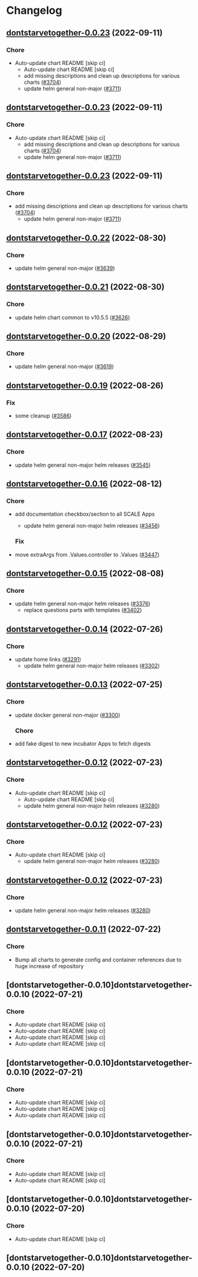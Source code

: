 # Changelog



## [dontstarvetogether-0.0.23](https://github.com/truecharts/charts/compare/dontstarvetogether-0.0.22...dontstarvetogether-0.0.23) (2022-09-11)

### Chore

- Auto-update chart README [skip ci]
  - Auto-update chart README [skip ci]
  - add missing descriptions and clean up descriptions for various charts ([#3704](https://github.com/truecharts/charts/issues/3704))
  - update helm general non-major ([#3711](https://github.com/truecharts/charts/issues/3711))




## [dontstarvetogether-0.0.23](https://github.com/truecharts/charts/compare/dontstarvetogether-0.0.22...dontstarvetogether-0.0.23) (2022-09-11)

### Chore

- Auto-update chart README [skip ci]
  - add missing descriptions and clean up descriptions for various charts ([#3704](https://github.com/truecharts/charts/issues/3704))
  - update helm general non-major ([#3711](https://github.com/truecharts/charts/issues/3711))




## [dontstarvetogether-0.0.23](https://github.com/truecharts/charts/compare/dontstarvetogether-0.0.22...dontstarvetogether-0.0.23) (2022-09-11)

### Chore

- add missing descriptions and clean up descriptions for various charts ([#3704](https://github.com/truecharts/charts/issues/3704))
  - update helm general non-major ([#3711](https://github.com/truecharts/charts/issues/3711))




## [dontstarvetogether-0.0.22](https://github.com/truecharts/charts/compare/dontstarvetogether-0.0.21...dontstarvetogether-0.0.22) (2022-08-30)

### Chore

- update helm general non-major ([#3639](https://github.com/truecharts/charts/issues/3639))




## [dontstarvetogether-0.0.21](https://github.com/truecharts/charts/compare/dontstarvetogether-0.0.20...dontstarvetogether-0.0.21) (2022-08-30)

### Chore

- update helm chart common to v10.5.5 ([#3626](https://github.com/truecharts/charts/issues/3626))




## [dontstarvetogether-0.0.20](https://github.com/truecharts/charts/compare/dontstarvetogether-0.0.19...dontstarvetogether-0.0.20) (2022-08-29)

### Chore

- update helm general non-major ([#3619](https://github.com/truecharts/charts/issues/3619))




## [dontstarvetogether-0.0.19](https://github.com/truecharts/charts/compare/dontstarvetogether-0.0.17...dontstarvetogether-0.0.19) (2022-08-26)

### Fix

- some cleanup ([#3586](https://github.com/truecharts/charts/issues/3586))




## [dontstarvetogether-0.0.17](https://github.com/truecharts/charts/compare/dontstarvetogether-0.0.16...dontstarvetogether-0.0.17) (2022-08-23)

### Chore

- update helm general non-major helm releases ([#3545](https://github.com/truecharts/charts/issues/3545))




## [dontstarvetogether-0.0.16](https://github.com/truecharts/charts/compare/dontstarvetogether-0.0.15...dontstarvetogether-0.0.16) (2022-08-12)

### Chore

- add documentation checkbox/section to all SCALE Apps
  - update helm general non-major helm releases ([#3456](https://github.com/truecharts/charts/issues/3456))

  ### Fix

- move extraArgs from .Values.controller to .Values ([#3447](https://github.com/truecharts/charts/issues/3447))




## [dontstarvetogether-0.0.15](https://github.com/truecharts/charts/compare/dontstarvetogether-0.0.14...dontstarvetogether-0.0.15) (2022-08-08)

### Chore

- update helm general non-major helm releases ([#3376](https://github.com/truecharts/charts/issues/3376))
  - replace questions parts with templates ([#3402](https://github.com/truecharts/charts/issues/3402))




## [dontstarvetogether-0.0.14](https://github.com/truecharts/apps/compare/dontstarvetogether-0.0.13...dontstarvetogether-0.0.14) (2022-07-26)

### Chore

- update home links ([#3291](https://github.com/truecharts/apps/issues/3291))
  - update helm general non-major helm releases ([#3302](https://github.com/truecharts/apps/issues/3302))




## [dontstarvetogether-0.0.13](https://github.com/truecharts/apps/compare/dontstarvetogether-0.0.12...dontstarvetogether-0.0.13) (2022-07-25)

### Chore

- update docker general non-major ([#3300](https://github.com/truecharts/apps/issues/3300))

  ### Chore

- add fake digest to new incubator Apps to fetch digests




## [dontstarvetogether-0.0.12](https://github.com/truecharts/apps/compare/dontstarvetogether-0.0.11...dontstarvetogether-0.0.12) (2022-07-23)

### Chore

- Auto-update chart README [skip ci]
  - Auto-update chart README [skip ci]
  - update helm general non-major helm releases ([#3280](https://github.com/truecharts/apps/issues/3280))




## [dontstarvetogether-0.0.12](https://github.com/truecharts/apps/compare/dontstarvetogether-0.0.11...dontstarvetogether-0.0.12) (2022-07-23)

### Chore

- Auto-update chart README [skip ci]
  - update helm general non-major helm releases ([#3280](https://github.com/truecharts/apps/issues/3280))




## [dontstarvetogether-0.0.12](https://github.com/truecharts/apps/compare/dontstarvetogether-0.0.11...dontstarvetogether-0.0.12) (2022-07-23)

### Chore

- update helm general non-major helm releases ([#3280](https://github.com/truecharts/apps/issues/3280))




## [dontstarvetogether-0.0.11](https://github.com/truecharts/apps/compare/dontstarvetogether-0.0.10...dontstarvetogether-0.0.11) (2022-07-22)

### Chore

- Bump all charts to generate config and container references due to huge increase of repository



## [dontstarvetogether-0.0.10]dontstarvetogether-0.0.10 (2022-07-21)

### Chore

- Auto-update chart README [skip ci]
- Auto-update chart README [skip ci]
- Auto-update chart README [skip ci]
- Auto-update chart README [skip ci]



## [dontstarvetogether-0.0.10]dontstarvetogether-0.0.10 (2022-07-21)

### Chore

- Auto-update chart README [skip ci]
- Auto-update chart README [skip ci]
- Auto-update chart README [skip ci]



## [dontstarvetogether-0.0.10]dontstarvetogether-0.0.10 (2022-07-21)

### Chore

- Auto-update chart README [skip ci]
- Auto-update chart README [skip ci]



## [dontstarvetogether-0.0.10]dontstarvetogether-0.0.10 (2022-07-20)

### Chore

- Auto-update chart README [skip ci]



## [dontstarvetogether-0.0.10]dontstarvetogether-0.0.10 (2022-07-20)
